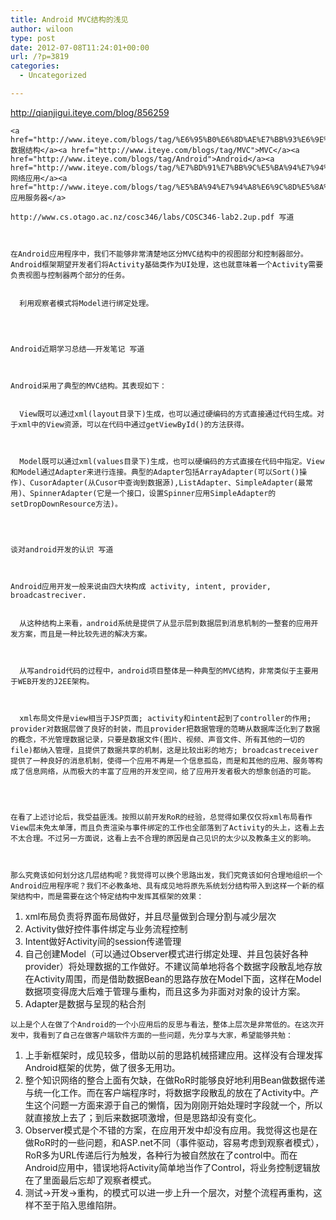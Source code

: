```yaml
---
title: Android MVC结构的浅见
author: wiloon
type: post
date: 2012-07-08T11:24:01+00:00
url: /?p=3819
categories:
  - Uncategorized

---
```


  <a href="http://qianjigui.iteye.com/blog/856259">http://qianjigui.iteye.com/blog/856259</a> 
  
  
    <a href="http://www.iteye.com/blogs/tag/%E6%95%B0%E6%8D%AE%E7%BB%93%E6%9E%84">数据结构</a><a href="http://www.iteye.com/blogs/tag/MVC">MVC</a><a href="http://www.iteye.com/blogs/tag/Android">Android</a><a href="http://www.iteye.com/blogs/tag/%E7%BD%91%E7%BB%9C%E5%BA%94%E7%94%A8">网络应用</a><a href="http://www.iteye.com/blogs/tag/%E5%BA%94%E7%94%A8%E6%9C%8D%E5%8A%A1%E5%99%A8">应用服务器</a>
  


<div id="blog_content">
  
    http://www.cs.otago.ac.nz/cosc346/labs/COSC346-lab2.2up.pdf 写道
  
  
  
    在Android应用程序中，我们不能够非常清楚地区分MVC结构中的视图部分和控制器部分。Android框架期望开发者们将Activity基础类作为UI处理，这也就意味着一个Activity需要负责视图与控制器两个部分的任务。 
    
    
      利用观察者模式将Model进行绑定处理。
    
  
  
  
    Android近期学习总结——开发笔记 写道
  
  
  
    Android采用了典型的MVC结构。其表现如下： 
    
    
      View既可以通过xml(layout目录下)生成，也可以通过硬编码的方式直接通过代码生成。对于xml中的View资源，可以在代码中通过getViewById()的方法获得。
    
    
    
      Model既可以通过xml(values目录下)生成，也可以硬编码的方式直接在代码中指定。View和Model通过Adapter来进行连接。典型的Adapter包括ArrayAdapter(可以Sort()操作)、CusorAdapter(从Cusor中查询到数据源),ListAdapter、SimpleAdapter(最常用)、SpinnerAdapter(它是一个接口，设置Spinner应用SimpleAdapter的setDropDownResource方法)。
    
  
  
  
    谈对android开发的认识 写道
  
  
  
    Android应用开发一般来说由四大块构成 activity, intent, provider, broadcastreciver. 
    
    
      从这种结构上来看，android系统是提供了从显示层到数据层到消息机制的一整套的应用开发方案，而且是一种比较先进的解决方案。
    
    
    
      从写android代码的过程中，android项目整体是一种典型的MVC结构，非常类似于主要用于WEB开发的J2EE架构。
    
    
    
      xml布局文件是view相当于JSP页面; activity和intent起到了controller的作用; provider对数据层做了良好的封装，而且provider把数据管理的范畴从数据库泛化到了数据的概念，不光管理数据记录，只要是数据文件(图片、视频、声音文件、所有其他的一切的file)都纳入管理，且提供了数据共享的机制，这是比较出彩的地方; broadcastreceiver提供了一种良好的消息机制，使得一个应用不再是一个信息孤岛，而是和其他的应用、服务等构成了信息网络，从而极大的丰富了应用的开发空间，给了应用开发者极大的想象创造的可能。
    
  
  
  
    在看了上述讨论后，我受益匪浅。按照以前开发RoR的经验，总觉得如果仅仅将xml布局看作View层未免太单薄，而且负责渲染与事件绑定的工作也全部落到了Activity的头上，这看上去不太合理。不过另一方面说，这看上去不合理的原因是自己见识的太少以及教条主义的影响。
  
  
  
    那么究竟该如何划分这几层结构呢？我觉得可以换个思路出发，我们究竟该如何合理地组织一个Android应用程序呢？我们不必教条地、具有成见地将原先系统划分结构带入到这样一个新的框架结构中，而是需要在这个特定结构中发挥其框架的效果：
  
  
  <ol>
    <li>
      xml布局负责将界面布局做好，并且尽量做到合理分割与减少层次
    </li>
    <li>
      Activity做好控件事件绑定与业务流程控制
    </li>
    <li>
      Intent做好Activity间的session传递管理
    </li>
    <li>
      自己创建Model（可以通过Observer模式进行绑定处理、并且包装好各种provider）将处理数据的工作做好。不建议简单地将各个数据字段散乱地存放在Activity周围，而是借助数据Bean的思路存放在Model下面，这样在Model数据项变得庞大后难于管理与重构，而且这多为非面对对象的设计方案。
    </li>
    <li>
      Adapter是数据与呈现的粘合剂
    </li>
  </ol>
  
  
    以上是个人在做了个Android的一个小应用后的反思与看法，整体上层次是非常低的。在这次开发中，我看到了自己在做客户端软件方面的一些问题，先分享与大家，希望能够共勉：
  
  
  <ol>
    <li>
      上手新框架时，成见较多，借助以前的思路机械搭建应用。这样没有合理发挥Android框架的优势，做了很多无用功。
    </li>
    <li>
      整个知识网络的整合上面有欠缺，在做RoR时能够良好地利用Bean做数据传递与统一化工作。而在客户端程序时，将数据字段散乱的放在了Activity中。产生这个问题一方面来源于自己的懒惰，因为刚刚开始处理时字段就一个，所以就直接放上去了；到后来数据项激增，但是思路却没有变化。
    </li>
    <li>
      Observer模式是个不错的方案，在应用开发中却没有应用。我觉得这也是在做RoR时的一些问题，和ASP.net不同（事件驱动，容易考虑到观察者模式），RoR多为URL传递后行为触发，各种行为被自然放在了control中。而在Android应用中，错误地将Activity简单地当作了Control，将业务控制逻辑放在了里面最后忘却了观察者模式。
    </li>
    <li>
      测试->开发->重构，的模式可以进一步上升一个层次，对整个流程再重构，这样不至于陷入思维陷阱。
    </li>
  </ol>
